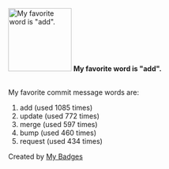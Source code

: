 <img src="https://my-badges.github.io/my-badges/favorite-word.png" alt="My favorite word is &quot;add&quot;." title="My favorite word is &quot;add&quot;." width="128">
<strong>My favorite word is &quot;add&quot;.</strong>
<br><br>

My favorite commit message words are:

1. add (used 1085 times)
2. update (used 772 times)
3. merge (used 597 times)
4. bump (used 460 times)
5. request (used 434 times)


Created by <a href="https://github.com/my-badges/my-badges">My Badges</a>